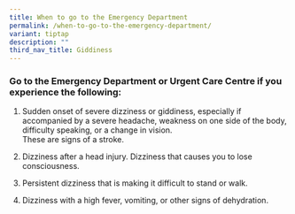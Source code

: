```yaml
---
title: When to go to the Emergency Department
permalink: /when-to-go-to-the-emergency-department/
variant: tiptap
description: ""
third_nav_title: Giddiness
---
```

<h3>Go to the Emergency Department or Urgent Care Centre if you experience the following:</h3>
<p></p>
<ol data-tight="true" class="tight">
<li>
<p>Sudden onset of severe dizziness or giddiness, especially if accompanied
by a severe headache, weakness on one side of the body, difficulty speaking,
or a change in vision.
<br>These are signs of a stroke.</p>
</li>
<li>
<p>Dizziness after a head injury. Dizziness that causes you to lose consciousness.</p>
</li>
<li>
<p>Persistent dizziness that is making it difficult to stand or walk.</p>
</li>
<li>
<p>Dizziness with a high fever, vomiting, or other signs of dehydration.</p>
</li>
</ol>
<p></p>